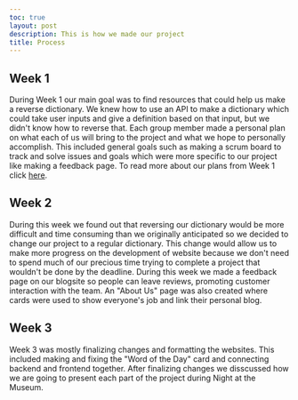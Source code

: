 ```yaml
---
toc: true
layout: post
description: This is how we made our project
title: Process
---
```


## Week 1

During Week 1 our main goal was to find resources that could help us make a reverse dictionary. We knew how to use an API to make a dictionary which could take user inputs and give a definition based on that input, but we didn't know how to reverse that. Each group member made a personal plan on what each of us will bring to the project and what we hope to personally accomplish. This included general goals such as making a scrum board to track and solve issues and goals which were more specific to our project like making a feedback page. To read more about our plans from Week 1 click [here](https://random-ign.github.io/Team-Berries-Fastpages/2022/10/23/plan.html).

## Week 2

During this week we found out that reversing our dictionary would be more difficult and time consuming than we originally anticipated so we decided to change our project to a regular dictionary. This change would allow us to make more progress on the development of website because we don't need to spend much of our precious time trying to complete a project that wouldn't be done by the deadline. During this week we made a feedback page on our blogsite so people can leave reviews, promoting customer interaction with the team. An "About Us" page was also created where cards were used to show everyone's job and link their personal blog.

## Week 3

Week 3 was mostly finalizing changes and formatting the websites. This included making and fixing the "Word of the Day" card and connecting backend and frontend together. After finalizing changes we disscussed how we are going to present each part of the project during Night at the Museum.